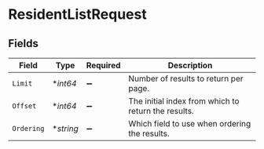 # ResidentListRequest


## Fields

| Field                                               | Type                                                | Required                                            | Description                                         |
| --------------------------------------------------- | --------------------------------------------------- | --------------------------------------------------- | --------------------------------------------------- |
| `Limit`                                             | **int64*                                            | :heavy_minus_sign:                                  | Number of results to return per page.               |
| `Offset`                                            | **int64*                                            | :heavy_minus_sign:                                  | The initial index from which to return the results. |
| `Ordering`                                          | **string*                                           | :heavy_minus_sign:                                  | Which field to use when ordering the results.       |
